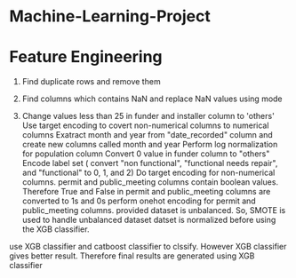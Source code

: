 # Machine-Learning-Project

# Feature Engineering
1. Find duplicate rows and remove them

2. Find columns which contains NaN and replace NaN values using mode 

3. Change values less than 25 in funder and installer column to 'others'
Use target encoding to covert non-numerical columns to numerical columns
Exatract month and year from "date_recorded" column and create new columns called month and year
Perform log normalization for population column
Convert 0 value in funder column to "others"
Encode label set ( convert "non functional", "functional needs repair", and "functional" to 0, 1, and 2)
Do target encoding for non-numerical columns.
permit and public_meeting columns contain boolean values. Therefore True and False in permit and public_meeting columns are converted to 1s and 0s
perform onehot encoding for permit and public_meeting columns.
provided dataset is unbalanced. So, SMOTE is used to handle unbalanced dataset
datset is normalized before using the XGB classifier.

use XGB classifier and catboost classifier to clssify. However XGB classifier gives better result. Therefore final results are generated using XGB classifier
